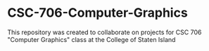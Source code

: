 # CSC-706-Computer-Graphics
This repository was created to collaborate on projects for CSC 706 "Computer Graphics" class at the College of Staten Island 
